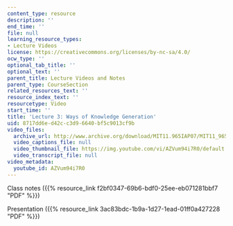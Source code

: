 ```yaml
---
content_type: resource
description: ''
end_time: ''
file: null
learning_resource_types:
- Lecture Videos
license: https://creativecommons.org/licenses/by-nc-sa/4.0/
ocw_type: ''
optional_tab_title: ''
optional_text: ''
parent_title: Lecture Videos and Notes
parent_type: CourseSection
related_resources_text: ''
resource_index_text: ''
resourcetype: Video
start_time: ''
title: 'Lecture 3: Ways of Knowledge Generation'
uid: 8717dd6e-d42c-c3d9-6640-bf5c9013cf9b
video_files:
  archive_url: http://www.archive.org/download/MIT11.965IAP07/MIT11_965IAP07lec03_220k.mp4
  video_captions_file: null
  video_thumbnail_file: https://img.youtube.com/vi/AZVum94i7R0/default.jpg
  video_transcript_file: null
video_metadata:
  youtube_id: AZVum94i7R0
---
```


Class notes ({{% resource_link f2bf0347-69b6-bdf0-25ee-eb071281bbf7 "PDF" %}})

Presentation ({{% resource_link 3ac83bdc-1b9a-1d27-1ead-01ff0a427228 "PDF" %}})

